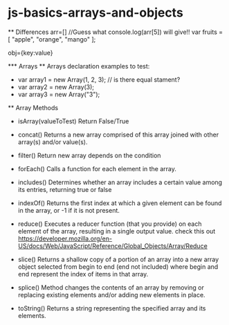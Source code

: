 # js-basics-arrays-and-objects

** Differences 
  arr=[]  //Guess what console.log(arr[5]) will give!!
  var fruits = [ "apple", "orange", "mango" ];

  obj={key:value}

*** Arrays
** Arrays declaration
  examples to test:
  - var array1 = new Array(1, 2, 3);  // is there equal stament?
  - var array2 = new Array(3);
  - var array3 = new Array("3");

** Array Methods
 * isArray(valueToTest)
    Return False/True

 * concat()
    Returns a new array comprised of this array joined with other array(s) and/or value(s).

 * filter()
    Return new array depends on the condition

 * forEach()
    Calls a function for each element in the array.

 * includes()
    Determines whether an array includes a certain value among its entries, returning true or false 

 * indexOf()
    Returns the first index at which a given element can be found in the array, or -1 if it is not present.

 * reduce()
    Executes a reducer function (that you provide) on each element of the array, resulting in a single output value.
    check this out https://developer.mozilla.org/en-US/docs/Web/JavaScript/Reference/Global_Objects/Array/Reduce

 * slice()
    Returns a shallow copy of a portion of an array into a new array object selected from begin to end (end not included) where begin and end represent the index of items in that array.
  
 * splice()
    Method changes the contents of an array by removing or replacing existing elements and/or adding new elements in place.
  
 * toString()
   Returns a string representing the specified array and its elements.




